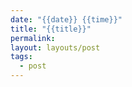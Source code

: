 ```yaml
---
date: "{{date}} {{time}}"
title: "{{title}}"
permalink: 
layout: layouts/post
tags:
  - post
---
```

